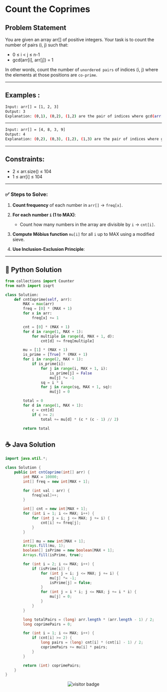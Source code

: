 # **Count the Coprimes**

## Problem Statement

You are given an array arr[] of positive integers. Your task is to count the number of pairs (i, j) such that:

  - 0 ≤ i < j ≤ n-1
  - gcd(arr[i], arr[j]) = 1
    
In other words, count the number of `unordered pairs` of indices (i, j) where the elements at those positions are `co-prime`.

---

## **Examples :**

```bash
Input: arr[] = [1, 2, 3]
Output: 3
Explanation: (0,1), (0,2), (1,2) are the pair of indices where gcd(arr[i], arr[j]) = 1

```

---

```bash
Input: arr[] = [4, 8, 3, 9]
Output: 4
Explanation: (0,2), (0,3), (1,2), (1,3) are the pair of indices where gcd(arr[i], arr[j]) = 1
```

---

## Constraints:
- 2 ≤ arr.size() ≤ 104
- 1 ≤ arr[i] ≤ 104
---

### **✅ Steps to Solve:**

1. **Count frequency** of each number in `arr[]` → `freq[x]`.

2. **For each number `i` (1 to MAX)**:

   * Count how many numbers in the array are divisible by `i` → `cnt[i]`.

3. **Compute Möbius function** `mu[i]` for all `i` up to MAX using a modified sieve.

4. **Use Inclusion-Exclusion Principle**:

---




## 🐍 Python Solution

```python
from collections import Counter
from math import isqrt

class Solution:
    def cntCoprime(self, arr):
        MAX = max(arr)
        freq = [0] * (MAX + 1)
        for x in arr:
            freq[x] += 1

        cnt = [0] * (MAX + 1)
        for d in range(1, MAX + 1):
            for multiple in range(d, MAX + 1, d):
                cnt[d] += freq[multiple]

        mu = [1] * (MAX + 1)
        is_prime = [True] * (MAX + 1)
        for i in range(2, MAX + 1):
            if is_prime[i]:
                for j in range(i, MAX + 1, i):
                    is_prime[j] = False
                    mu[j] *= -1
                sq = i * i
                for j in range(sq, MAX + 1, sq):
                    mu[j] = 0

        total = 0
        for d in range(1, MAX + 1):
            c = cnt[d]
            if c >= 2:
                total += mu[d] * (c * (c - 1) // 2)

        return total

```
## ☕️ Java Solution

```java
import java.util.*;

class Solution {
    public int cntCoprime(int[] arr) {
        int MAX = 10000;
        int[] freq = new int[MAX + 1];

        for (int val : arr) {
            freq[val]++;
        }

        int[] cnt = new int[MAX + 1];
        for (int i = 1; i <= MAX; i++) {
            for (int j = i; j <= MAX; j += i) {
                cnt[i] += freq[j];
            }
        }

        int[] mu = new int[MAX + 1];
        Arrays.fill(mu, 1);
        boolean[] isPrime = new boolean[MAX + 1];
        Arrays.fill(isPrime, true);

        for (int i = 2; i <= MAX; i++) {
            if (isPrime[i]) {
                for (int j = i; j <= MAX; j += i) {
                    mu[j] *= -1;
                    isPrime[j] = false;
                }
                for (int j = i * i; j <= MAX; j += i * i) {
                    mu[j] = 0;
                }
            }
        }

        long totalPairs = (long) arr.length * (arr.length - 1) / 2;
        long coprimePairs = 0;

        for (int i = 1; i <= MAX; i++) {
            if (cnt[i] >= 2) {
                long pairs = (long) cnt[i] * (cnt[i] - 1) / 2;
                coprimePairs += mu[i] * pairs;
            }
        }

        return (int) coprimePairs;
    }
}


```
<p align="center">
  <img src="https://visitor-badge.laobi.icu/badge?page_id=second-largest-problem" alt="visitor badge"/>

</p>
